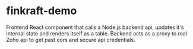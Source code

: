 # finkraft-demo
Frontend React component that calls a Node.js backend api, updates it's internal state and renders itself as a table. Backend acts as a proxy to real Zoho api to get past cors and secure api credentials.
